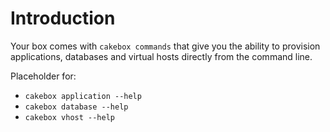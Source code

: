 # Introduction

Your box comes with ``cakebox commands`` that give you the ability to provision
applications, databases and virtual hosts directly from the command line.

Placeholder for:

- ``cakebox application --help``
- ``cakebox database --help``
- ``cakebox vhost --help``
